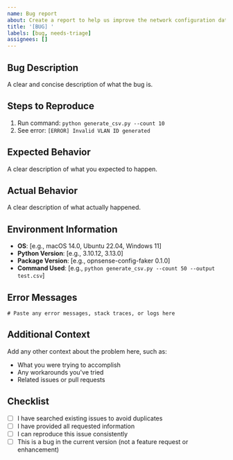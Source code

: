 ```yaml
---
name: Bug report
about: Create a report to help us improve the network configuration data generator
title: '[BUG] '
labels: [bug, needs-triage]
assignees: []
---
```


## Bug Description

A clear and concise description of what the bug is.

## Steps to Reproduce

1. Run command: `python generate_csv.py --count 10`
2. See error: `[ERROR] Invalid VLAN ID generated`

## Expected Behavior

A clear description of what you expected to happen.

## Actual Behavior

A clear description of what actually happened.

## Environment Information

- **OS**: [e.g., macOS 14.0, Ubuntu 22.04, Windows 11]
- **Python Version**: [e.g., 3.10.12, 3.13.0]
- **Package Version**: [e.g., opnsense-config-faker 0.1.0]
- **Command Used**: \[e.g., `python generate_csv.py --count 50 --output test.csv`\]

## Error Messages

```text
# Paste any error messages, stack traces, or logs here
```

## Additional Context

Add any other context about the problem here, such as:

- What you were trying to accomplish
- Any workarounds you've tried
- Related issues or pull requests

## Checklist

- [ ] I have searched existing issues to avoid duplicates
- [ ] I have provided all requested information
- [ ] I can reproduce this issue consistently
- [ ] This is a bug in the current version (not a feature request or enhancement)
